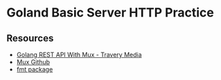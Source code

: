 # Goland Basic Server HTTP Practice

## Resources

- [Golang REST API With Mux - Travery Media](https://youtu.be/SonwZ6MF5BE)
- [Mux Github](https://github.com/gorilla/mux)
- [fmt package](https://pkg.go.dev/fmt#pkg-functions)
